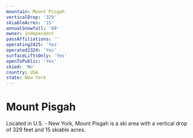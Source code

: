 ```yaml
---
mountain: Mount Pisgah
verticalDrop: '329'
skiableAcres: '15'
annualSnowfall: '60'
owner: Independent
passAffiliations: ''
operating2425: 'Yes'
operated2324: 'Yes'
surfaceLiftsOnly: 'Yes'
openToPublic: 'Yes'
skied: 'No'
country: USA
state: New York
---
```


# Mount Pisgah

Located in U.S. - New York, Mount Pisgah is a ski area with a vertical drop of 329 feet and 15 skiable acres.
